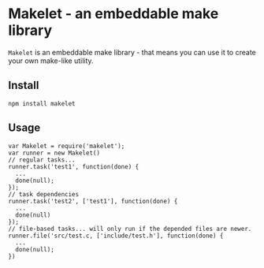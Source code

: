 # Makelet - an embeddable make library

`Makelet` is an embeddable make library - that means you can use it to create your own make-like utility. 

## Install 

    npm install makelet

## Usage 

    var Makelet = require('makelet');
    var runner = new Makelet()
    // regular tasks... 
    runner.task('test1', function(done) {
      ...
      done(null);
    });
    // task dependencies
    runner.task('test2', ['test1'], function(done) {
      ...
      done(null)
    });
    // file-based tasks... will only run if the depended files are newer. 
    runner.file('src/test.c, ['include/test.h'], function(done) {
      ... 
      done(null);
    })
    

